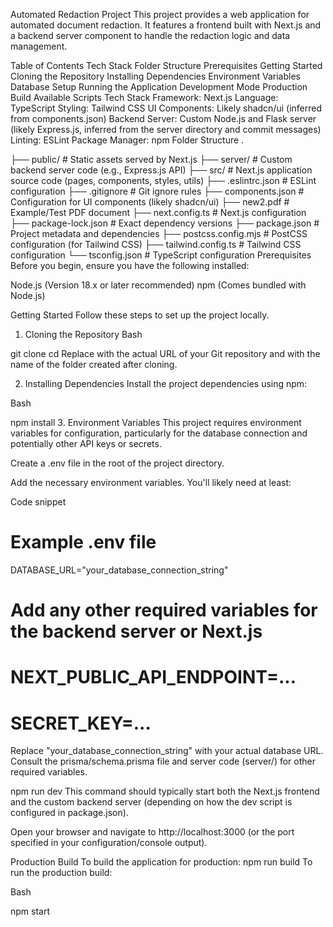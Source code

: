 Automated Redaction Project
This project provides a web application for automated document redaction. It features a frontend built with Next.js and a backend server component to handle the redaction logic and data management.

Table of Contents
Tech Stack
Folder Structure
Prerequisites
Getting Started
Cloning the Repository
Installing Dependencies
Environment Variables
Database Setup
Running the Application
Development Mode
Production Build
Available Scripts
Tech Stack
Framework: Next.js
Language: TypeScript
Styling: Tailwind CSS
UI Components: Likely shadcn/ui (inferred from components.json)
Backend Server: Custom Node.js and Flask server (likely Express.js, inferred from the server directory and commit messages)
Linting: ESLint
Package Manager: npm
Folder Structure
.

├── public/            # Static assets served by Next.js
├── server/            # Custom backend server code (e.g., Express.js API)
├── src/               # Next.js application source code (pages, components, styles, utils)
├── .eslintrc.json     # ESLint configuration
├── .gitignore         # Git ignore rules
├── components.json    # Configuration for UI components (likely shadcn/ui)
├── new2.pdf           # Example/Test PDF document
├── next.config.ts     # Next.js configuration
├── package-lock.json  # Exact dependency versions
├── package.json       # Project metadata and dependencies
├── postcss.config.mjs # PostCSS configuration (for Tailwind CSS)
├── tailwind.config.ts # Tailwind CSS configuration
└── tsconfig.json      # TypeScript configuration
Prerequisites
Before you begin, ensure you have the following installed:

Node.js (Version 18.x or later recommended)
npm (Comes bundled with Node.js)

Getting Started
Follow these steps to set up the project locally.

1. Cloning the Repository
Bash

git clone <your-repository-url>
cd <repository-directory-name>
Replace <your-repository-url> with the actual URL of your Git repository and <repository-directory-name> with the name of the folder created after cloning.

2. Installing Dependencies
Install the project dependencies using npm:

Bash

npm install
3. Environment Variables
This project requires environment variables for configuration, particularly for the database connection and potentially other API keys or secrets.

Create a .env file in the root of the project directory.

Add the necessary environment variables. You'll likely need at least:

Code snippet

# Example .env file
DATABASE_URL="your_database_connection_string"

# Add any other required variables for the backend server or Next.js
# NEXT_PUBLIC_API_ENDPOINT=...
# SECRET_KEY=...
Replace "your_database_connection_string" with your actual database URL. Consult the prisma/schema.prisma file and server code (server/) for other required variables.

npm run dev
This command should typically start both the Next.js frontend and the custom backend server (depending on how the dev script is configured in package.json).

Open your browser and navigate to http://localhost:3000 (or the port specified in your configuration/console output).

Production Build
To build the application for production:
npm run build
To run the production build:

Bash

npm start
